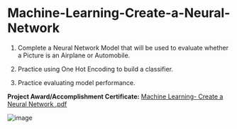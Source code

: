 # Machine-Learning-Create-a-Neural-Network

1. Complete a Neural Network Model that will be used to evaluate whether a Picture is an Airplane or Automobile. 

2. Practice using One Hot Encoding to build a classifier.

3. Practice evaluating model performance.


**Project Award/Accomplishment Certificate:**
[Machine Learning- Create a Neural Network .pdf](https://github.com/Pikachu0405/Machine-Learning-Create-a-Neural-Network/files/7660617/Machine.Learning-.Create.a.Neural.Network.pdf)

![image](https://user-images.githubusercontent.com/93926742/144847413-b3d5592f-14ed-4351-814f-7f7c0e6134c0.png)
